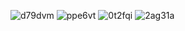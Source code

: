 ![d79dvm](https://github.com/Vileryx/Vileryx/assets/164891610/e3134454-32cc-4f8d-9320-852dad42237c)
![ppe6vt](https://github.com/Vileryx/Vileryx/assets/164891610/1845f6cb-e25b-4062-b110-14ac244af2cb)
![0t2fqi](https://github.com/Vileryx/Vileryx/assets/164891610/b6e41a0a-e837-49b9-8522-f5c0e6f58a88)
![2ag31a](https://github.com/Vileryx/Vileryx/assets/164891610/c5d0a477-b23f-4d37-8c48-e0763554d14f)


